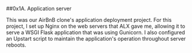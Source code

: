 ##0x1A. Application server

This was our AirBnB clone's application deployment project. For this project, I set up Nginx on the web servers that ALX gave me, allowing it to serve a WSGI Flask application that was using Gunicorn. I also configured an Upstart script to maintain the application's operation throughout server reboots.
